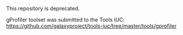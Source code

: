 This repository is deprecated.

gProfiler toolset was submitted to the Tools IUC: https://github.com/galaxyproject/tools-iuc/tree/master/tools/gprofiler
